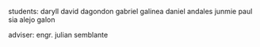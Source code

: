 students:
daryll david dagondon
gabriel galinea
daniel andales
junmie paul sia
alejo galon

adviser:
engr. julian semblante